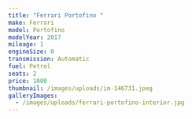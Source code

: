 ```yaml
---
title: "Ferrari Portofino "
make: Ferrari
model: Portofino
modelYear: 2017
mileage: 1
engineSize: 0
transmission: Automatic
fuel: Petrol
seats: 2
price: 1000
thumbnail: /images/uploads/im-146731.jpeg
galleryImages:
  - /images/uploads/ferrari-portofino-interior.jpg
---
```

